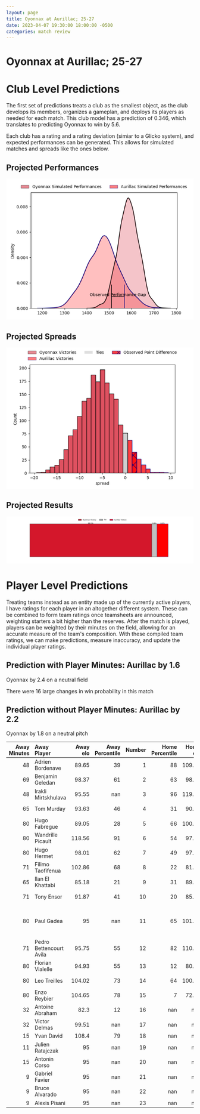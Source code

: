 ```yaml
---  
layout: page  
title: Oyonnax at Aurillac; 25-27  
date: 2023-04-07 19:30:00 18:00:00 -0500  
categories: match review  
---
```

# Oyonnax at Aurillac; 25-27

# Club Level Predictions


The first set of predictions treats a club as the smallest object, as the club develops its members, organizes a gameplan, and deploys its players as needed for each match. This club model has a prediction of 0.346, which translates to predicting Oyonnax to win by 5.6.

Each club has a rating and a rating deviation (simiar to a Glicko system), and expected performances can be generated. This allows for simulated matches and spreads like the ones below.
## Projected Performances


![Projected Performances](plots/performances_2023-04-07-Aurillac-Oyonnax.png)
## Projected Spreads


![Projected Spreads](plots/spreads_2023-04-07-Aurillac-Oyonnax.png)
## Projected Results


![Projected Results](plots/resultbar_2023-04-07-Aurillac-Oyonnax.png)
# Player Level Predictions


Treating teams instead as an entity made up of the currently active players, I have ratings for each player in an altogether different system. These can be combined to form team ratings once teamsheets are announced, weighting starters a bit higher than the reserves. After the match is played, players can be weighted by their minutes on the field, allowing for an accurate measure of the team's composition. With these compiled team ratings, we can make predictions, measure inaccuracy, and update the individual player ratings.
## Prediction with Player Minutes: Aurillac by 1.6


Oyonnax by 2.4 on a neutral field

There were 16 large changes in win probability in this match
## Prediction without Player Minutes: Aurillac by 2.2


Oyonnax by 1.8 on a neutral pitch



|   Away Minutes | Away Player             |   Away elo |   Away Percentile |   Number |   Home Percentile |   Home elo | Home Player                           |   Home Minutes |
|---------------:|:------------------------|-----------:|------------------:|---------:|------------------:|-----------:|:--------------------------------------|---------------:|
|             48 | Adrien Bordenave        |      89.65 |                39 |        1 |                88 |     109.56 | Alexandre Plantier                    |             80 |
|             69 | Benjamin Geledan        |      98.37 |                61 |        2 |                63 |      98.58 | Adrian Smith                          |             80 |
|             48 | Irakli Mirtskhulava     |      95.55 |               nan |        3 |                96 |     119.68 | Giorgi Kartvelishvili                 |             80 |
|             65 | Tom Murday              |      93.63 |                46 |        4 |                31 |      90.01 | Martial Rolland                       |             80 |
|             80 | Hugo Fabregue           |      89.05 |                28 |        5 |                66 |     100.76 | Cam Dodson                            |             80 |
|             80 | Wandrille Picault       |     118.56 |                91 |        6 |                54 |      97.45 | Eoghan Masterson                      |             80 |
|             80 | Hugo Hermet             |      98.01 |                62 |        7 |                49 |      97.38 | Didier Tison                          |             80 |
|             71 | Filimo Taofifenua       |     102.86 |                68 |        8 |                22 |      81.82 | Mosa'ati Moala                        |             80 |
|             65 | Ilan El Khattabi        |      85.18 |                21 |        9 |                31 |      89.73 | Mikheil Alania                        |             80 |
|             71 | Tony Ensor              |      91.87 |                41 |       10 |                20 |      85.33 | Antoine Aucagne                       |             80 |
|             80 | Paul Gadea              |      95    |               nan |       11 |                65 |     101.41 | Adriaan Jocobus van der Berg Coertzen |             80 |
|             71 | Pedro Bettencourt Avila |      95.75 |                55 |       12 |                82 |     110.03 | Marc Palmier                          |             80 |
|             80 | Florian Vialelle        |      94.93 |                55 |       13 |                12 |      80.42 | Christa Powell                        |             80 |
|             80 | Leo Treilles            |     104.02 |                73 |       14 |                64 |     100.72 | Giorgi Gogoladze                      |             80 |
|             80 | Enzo Reybier            |     104.65 |                78 |       15 |                 7 |      72.67 | Anderson Neisen                       |             80 |
|             32 | Antoine Abraham         |      82.3  |                12 |       16 |               nan |     nan    | nan                                   |            nan |
|             32 | Victor Delmas           |      99.51 |               nan |       17 |               nan |     nan    | nan                                   |            nan |
|             15 | Yvan David              |     108.4  |                79 |       18 |               nan |     nan    | nan                                   |            nan |
|             11 | Julien Ratajczak        |      95    |               nan |       19 |               nan |     nan    | nan                                   |            nan |
|             15 | Antonin Corso           |      95    |               nan |       20 |               nan |     nan    | nan                                   |            nan |
|              9 | Gabriel Favier          |      95    |               nan |       21 |               nan |     nan    | nan                                   |            nan |
|              9 | Bruce Alvarado          |      95    |               nan |       22 |               nan |     nan    | nan                                   |            nan |
|              9 | Alexis Pisani           |      95    |               nan |       23 |               nan |     nan    | nan                                   |            nan |

